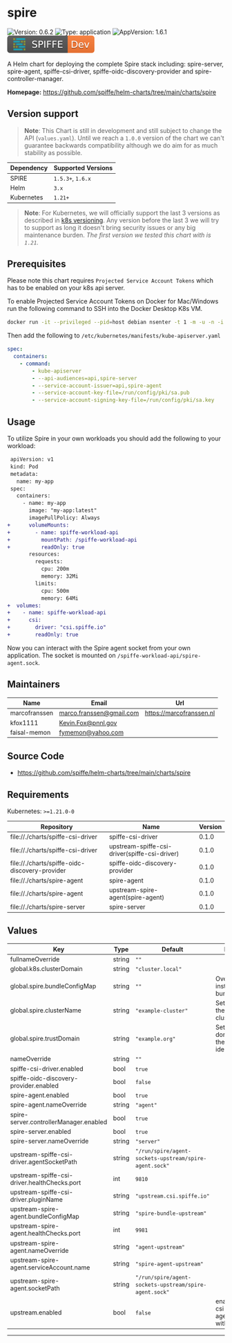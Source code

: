# spire

<!-- This README.md is generated. Please edit README.md.gotmpl -->

![Version: 0.6.2](https://img.shields.io/badge/Version-0.6.2-informational?style=flat-square) ![Type: application](https://img.shields.io/badge/Type-application-informational?style=flat-square) ![AppVersion: 1.6.1](https://img.shields.io/badge/AppVersion-1.6.1-informational?style=flat-square)
[![Development Phase](https://github.com/spiffe/spiffe/blob/main/.img/maturity/dev.svg)](https://github.com/spiffe/spiffe/blob/main/MATURITY.md#development)

A Helm chart for deploying the complete Spire stack including: spire-server, spire-agent, spiffe-csi-driver, spiffe-oidc-discovery-provider and spire-controller-manager.

**Homepage:** <https://github.com/spiffe/helm-charts/tree/main/charts/spire>

## Version support

> **Note**: This Chart is still in development and still subject to change the API (`values.yaml`).
> Until we reach a `1.0.0` version of the chart we can't guarantee backwards compatibility although
> we do aim for as much stability as possible.

| Dependency | Supported Versions |
|:-----------|:-------------------|
| SPIRE      | `1.5.3+`, `1.6.x`  |
| Helm       | `3.x`              |
| Kubernetes | `1.21+`            |

> **Note**: For Kubernetes, we will officially support the last 3 versions as described in [k8s versioning](https://kubernetes.io/releases/version-skew-policy/#supported-versions). Any version before the last 3 we will try to support as long it doesn't bring security issues or any big maintenance burden. *The first version we tested this chart with is `1.21`.*

## Prerequisites

Please note this chart requires `Projected Service Account Tokens` which has to be enabled on your k8s api server.

To enable Projected Service Account Tokens on Docker for Mac/Windows run the following
command to SSH into the Docker Desktop K8s VM.

```bash
docker run -it --privileged --pid=host debian nsenter -t 1 -m -u -n -i sh
```

Then add the following to `/etc/kubernetes/manifests/kube-apiserver.yaml`

```yaml
spec:
  containers:
    - command:
        - kube-apiserver
        - --api-audiences=api,spire-server
        - --service-account-issuer=api,spire-agent
        - --service-account-key-file=/run/config/pki/sa.pub
        - --service-account-signing-key-file=/run/config/pki/sa.key
```

## Usage

To utilize Spire in your own workloads you should add the following to your workload:

```diff
 apiVersion: v1
 kind: Pod
 metadata:
   name: my-app
 spec:
   containers:
     - name: my-app
       image: "my-app:latest"
       imagePullPolicy: Always
+      volumeMounts:
+        - name: spiffe-workload-api
+          mountPath: /spiffe-workload-api
+          readOnly: true
       resources:
         requests:
           cpu: 200m
           memory: 32Mi
         limits:
           cpu: 500m
           memory: 64Mi
+  volumes:
+    - name: spiffe-workload-api
+      csi:
+        driver: "csi.spiffe.io"
+        readOnly: true
```

Now you can interact with the Spire agent socket from your own application. The socket is mounted on `/spiffe-workload-api/spire-agent.sock`.

## Maintainers

| Name | Email | Url |
| ---- | ------ | --- |
| marcofranssen | <marco.franssen@gmail.com> | <https://marcofranssen.nl> |
| kfox1111 | <Kevin.Fox@pnnl.gov> |  |
| faisal-memon | <fymemon@yahoo.com> |  |

## Source Code

* <https://github.com/spiffe/helm-charts/tree/main/charts/spire>

## Requirements

Kubernetes: `>=1.21.0-0`

| Repository | Name | Version |
|------------|------|---------|
| file://./charts/spiffe-csi-driver | spiffe-csi-driver | 0.1.0 |
| file://./charts/spiffe-csi-driver | upstream-spiffe-csi-driver(spiffe-csi-driver) | 0.1.0 |
| file://./charts/spiffe-oidc-discovery-provider | spiffe-oidc-discovery-provider | 0.1.0 |
| file://./charts/spire-agent | spire-agent | 0.1.0 |
| file://./charts/spire-agent | upstream-spire-agent(spire-agent) | 0.1.0 |
| file://./charts/spire-server | spire-server | 0.1.0 |

## Values

| Key | Type | Default | Description |
|-----|------|---------|-------------|
| fullnameOverride | string | `""` |  |
| global.k8s.clusterDomain | string | `"cluster.local"` |  |
| global.spire.bundleConfigMap | string | `""` | Override all instances of bundleConfigMap |
| global.spire.clusterName | string | `"example-cluster"` | Set the name of the Kubernetes cluster |
| global.spire.trustDomain | string | `"example.org"` | Set the trust domain to use for the spiffe identifiers |
| nameOverride | string | `""` |  |
| spiffe-csi-driver.enabled | bool | `true` |  |
| spiffe-oidc-discovery-provider.enabled | bool | `false` |  |
| spire-agent.enabled | bool | `true` |  |
| spire-agent.nameOverride | string | `"agent"` |  |
| spire-server.controllerManager.enabled | bool | `true` |  |
| spire-server.enabled | bool | `true` |  |
| spire-server.nameOverride | string | `"server"` |  |
| upstream-spiffe-csi-driver.agentSocketPath | string | `"/run/spire/agent-sockets-upstream/spire-agent.sock"` |  |
| upstream-spiffe-csi-driver.healthChecks.port | int | `9810` |  |
| upstream-spiffe-csi-driver.pluginName | string | `"upstream.csi.spiffe.io"` |  |
| upstream-spire-agent.bundleConfigMap | string | `"spire-bundle-upstream"` |  |
| upstream-spire-agent.healthChecks.port | int | `9981` |  |
| upstream-spire-agent.nameOverride | string | `"agent-upstream"` |  |
| upstream-spire-agent.serviceAccount.name | string | `"spire-agent-upstream"` |  |
| upstream-spire-agent.socketPath | string | `"/run/spire/agent-sockets-upstream/spire-agent.sock"` |  |
| upstream.enabled | bool | `false` | enable upstream csi driver and agent for use with nested spire. |

----------------------------------------------

